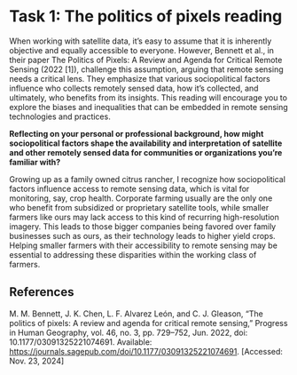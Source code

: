 # Task 1: The politics of pixels reading

When working with satellite data, it’s easy to assume that it is inherently objective and equally accessible to everyone. However, Bennett et al., in their paper The Politics of Pixels: A Review and Agenda for Critical Remote Sensing (2022 [1]), challenge this assumption, arguing that remote sensing needs a critical lens. They emphasize that various sociopolitical factors influence who collects remotely sensed data, how it’s collected, and ultimately, who benefits from its insights. This reading will encourage you to explore the biases and inequalities that can be embedded in remote sensing technologies and practices.

**Reflecting on your personal or professional background, how might sociopolitical factors shape the availability and interpretation of satellite and other remotely sensed data for communities or organizations you’re familiar with?**

Growing up as a family owned citrus rancher, I recognize how sociopolitical factors influence access to remote sensing data, which is vital for monitoring, say, crop health. Corporate farming usually are the only one who benefit from subsidized or proprietary satellite tools, while smaller farmers like ours may lack access to this kind of recurring high-resolution imagery. This leads to those bigger companies being favored over family businesses such as ours, as their technology leads to higher yield crops. Helping smaller farmers with their accessibility to remote sensing may be essential to addressing these disparities within the working class of farmers.

## References

M. M. Bennett, J. K. Chen, L. F. Alvarez León, and C. J. Gleason, “The politics of pixels: A review and agenda for critical remote sensing,” Progress in Human Geography, vol. 46, no. 3, pp. 729–752, Jun. 2022, doi: 10.1177/03091325221074691. Available: https://journals.sagepub.com/doi/10.1177/03091325221074691. [Accessed: Nov. 23, 2024]